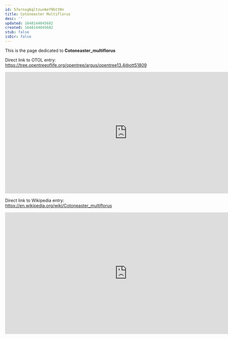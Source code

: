 ```yaml
---
id: 57ernxg6qltzun6ef9bt39n
title: Cotoneaster Multiflorus
desc: ''
updated: 1648144045682
created: 1648144045682
stub: false
isDir: false
---
```

This is the page dedicated to **Cotoneaster_multiflorus**


Direct link to OTOL entry: https://tree.opentreeoflife.org/opentree/argus/opentree13.4@ott51809



<html>
    <body>
    <iframe src="https://tree.opentreeoflife.org/opentree/argus/opentree13.4@ott51809"
    width="800" height="400" frameborder="0" allowfullscreen> </iframe>
    </body>
</html>
    


Direct link to Wikipedia entry: https://en.wikipedia.org/wiki/Cotoneaster_multiflorus



<html>
    <body>
    <iframe src="https://en.wikipedia.org/wiki/Cotoneaster_multiflorus"
    width="800" height="400" frameborder="0" allowfullscreen> </iframe>
    </body>
</html>
    
